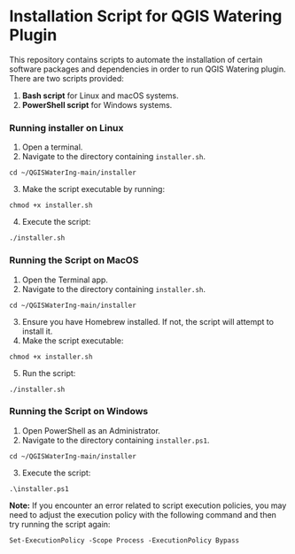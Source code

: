 # Installation Script for QGIS Watering Plugin

This repository contains scripts to automate the installation of certain software packages and dependencies in order to run QGIS Watering plugin. There are two scripts provided:

1. **Bash script** for Linux and macOS systems.
2. **PowerShell script** for Windows systems.

### Running installer on Linux

1. Open a terminal.
2. Navigate to the directory containing `installer.sh`. 
```
cd ~/QGISWaterIng-main/installer
```
3. Make the script executable by running:
```
chmod +x installer.sh
```
4. Execute the script:
```
./installer.sh
```

### Running the Script on MacOS

1. Open the Terminal app.
2. Navigate to the directory containing `installer.sh`.
```
cd ~/QGISWaterIng-main/installer
```
3. Ensure you have Homebrew installed. If not, the script will attempt to install it.
4. Make the script executable:
```
chmod +x installer.sh
```
5. Run the script:
```
./installer.sh
```

### Running the Script on Windows

1. Open PowerShell as an Administrator.
2. Navigate to the directory containing `installer.ps1`.
```
cd ~/QGISWaterIng-main/installer
```
3. Execute the script:
```
.\installer.ps1
```
**Note:** If you encounter an error related to script execution policies, you may need to adjust the execution policy with the following command and then try running the script again:
```
Set-ExecutionPolicy -Scope Process -ExecutionPolicy Bypass
```